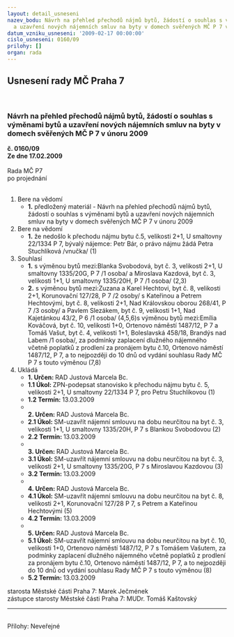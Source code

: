 ```yaml
---
layout: detail_usneseni
nazev_bodu: Návrh na přehled přechodů nájmů bytů, žádostí o souhlas s výměnami bytů
  a uzavření nových nájemních smluv na byty v domech svěřených MČ P 7 v únoru 2009
datum_vzniku_usneseni: '2009-02-17 00:00:00'
cislo_usneseni: 0160/09
prilohy: []
organ: rada
---
```

<div id="ucUsn_pList" class="usn">
	<span><h2>Usnesení rady MČ Praha 7 </h2>
<br></span><div class="standBody">
<span><h3>Návrh na přehled přechodů nájmů bytů, žádostí o souhlas s výměnami bytů a uzavření nových nájemních smluv na byty v domech svěřených MČ P 7 v únoru 2009</h3></span><div class="center">
		<strong>č. 0160/09</strong><br>
	</div>
<div class="center">
		<strong>Ze dne 17.02.2009</strong><br><br>
	</div>Rada MČ P7<br> po projednání<br><br><ol>
<li>Bere na vědomí<ul><li>
<strong>1.</strong> předložený materiál - Návrh na přehled přechodů nájmů bytů, žádostí o souhlas s výměnami bytů a uzavření nových nájemních smluv na byty v domech svěřených MČ P 7 v únoru 2009</li></ul>
</li>
<li>Bere na vědomí<ul><li>
<strong>1.</strong> že nedošlo k přechodu nájmu bytu č.5, velikosti 2+1, U smaltovny 22/1334  P 7, bývalý nájemce: Petr Bár, o právo nájmu žádá Petra Stuchlíková /vnučka/ (1) </li></ul>
</li>
<li>Souhlasí<ul>
<li>
<strong>1.</strong> s výměnou bytů mezi:Blanka Svobodová, byt č. 3, velikosti 2+1, U smaltovny 1335/20G,  P 7 /1 osoba/ a Miroslava Kazdová, byt č. 3, velikosti 1+1, U smaltovny 1335/20H, P 7 /1 osoba/  (2,3)</li>
<li>
<strong>2.</strong> s výměnou bytů mezi:Zuzana a Karel Hechtovi, byt č. 8, velikosti 2+1, Korunovační 127/28, P 7 /2 osoby/ s Kateřinou a Petrem Hechtovými, byt č. 8, velikosti 2+1, Nad Královskou oborou 268/41, P 7 /3 osoby/ a Pavlem Slezákem, byt č. 9, velikosti 1+1, Nad Kajetánkou 43/2, P 6 /1 osoba/  (4,5,6)s výměnou bytů mezi:Emília Kováčová, byt č. 10, velikosti 1+0, Ortenovo náměstí 1487/12, P 7 a Tomáš Vašut, byt č. 4, velikosti 1+1, Boleslavská 458/18, Brandýs nad Labem /1 osoba/,  za podmínky zaplacení dlužného nájemného včetně poplatků z prodlení za pronájem bytu č.10, Ortenovo náměstí 1487/12, P 7, a to nejpozději do 10 dnů od vydání souhlasu Rady MČ P 7 s touto výměnou (7,8)</li>
</ul>
</li>
<li>Ukládá<ul>
<li>
<strong>1. Určen: </strong>RAD Justová Marcela Bc.</li>
<li>
<strong>1.1 Úkol: </strong>ZPN-podepsat stanovisko k přechodu nájmu bytu č. 5, velikosti 2+1, U smaltovny 22/1334  P 7, pro Petru Stuchlíkovou (1)</li>
<li>
<strong>1.2 Termín: </strong>13.03.2009</li>
<li>
<strong><br>2. Určen: </strong>RAD Justová Marcela Bc.</li>
<li>
<strong>2.1 Úkol: </strong>SM-uzavřít nájemní smlouvu na dobu neurčitou na byt č. 3, velikosti 1+1, U smaltovny 1335/20H, P 7 s Blankou Svobodovou  (2)</li>
<li>
<strong>2.2 Termín: </strong>13.03.2009</li>
<li>
<strong><br>3. Určen: </strong>RAD Justová Marcela Bc.</li>
<li>
<strong>3.1 Úkol: </strong>SM-uzavřít nájemní smlouvu na dobu neurčitou na byt č. 3, velikosti 2+1, U smaltovny 1335/20G,  P 7 s Miroslavou Kazdovou (3) </li>
<li>
<strong>3.2 Termín: </strong>13.03.2009</li>
<li>
<strong><br>4. Určen: </strong>RAD Justová Marcela Bc.</li>
<li>
<strong>4.1 Úkol: </strong>SM-uzavřít nájemní smlouvu na dobu neurčitou na byt č. 8, velikosti 2+1, Korunovační 127/28 P 7, s Petrem a Kateřinou Hechtovými (5)</li>
<li>
<strong>4.2 Termín: </strong>13.03.2009</li>
<li>
<strong><br>5. Určen: </strong>RAD Justová Marcela Bc.</li>
<li>
<strong>5.1 Úkol: </strong>SM-uzavřít nájemní smlouvu na dobu neurčitou na byt č. 10, velikosti 1+0, Ortenovo náměstí 1487/12, P 7 s Tomášem Vašutem, za podmínky zaplacení dlužného nájemného včetně poplatků z prodlení za pronájem bytu č.10, Ortenovo náměstí 1487/12, P 7, a to nejpozději do 10 dnů od vydání souhlasu Rady MČ P 7 s touto výměnou (8)</li>
<li>
<strong>5.2 Termín: </strong>13.03.2009</li>
</ul>
</li>
</ol>starosta Městské části Praha 7: Marek Ječmének<br>zástupce starosty Městské části Praha 7: MUDr. Tomáš Kaštovský <hr>
<br>Přílohy: Neveřejné</div>
</div>